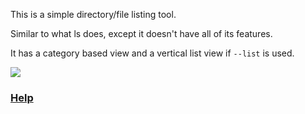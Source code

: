This is a simple directory/file listing tool.

Similar to what ls does, except it doesn't have all of its features.

It has a category based view and a vertical list view if `--list` is used.

![](http://i.imgur.com/75LZU8e.jpg)

### [Help](https://madprops.github.io/lq/)